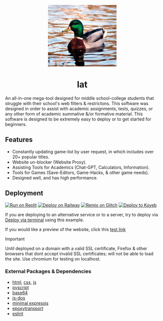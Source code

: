 <p align="center"><img src="https://github.com/lucaburns123/lat/blob/aa768a959dfe2d2f16af1cf2c109625693eab636/images/download.jpeg" height="200"></p>
<h1 align="center">lat</h1>

An all-in-one mega-tool designed for middle school-college students that struggle with their school's web filters & restrictons. This software was designed in order to assist with academic assignments, tests, quizzes, or any other form of academic summative &/or formative material. This software is designed to be extremely easy to deploy or to get started for beginners.

## Features
- Constantly updating game-list by user request, in which includes over 20+ popular titles.
- Website un-blocker (Website Proxy).
- Assisting Tools for Academics (Chat-GPT, Calculators, Information).
- Tools for Games (Save-Editors, Game-Hacks, & other game needs).
- Designed well, and has high performance.

## Deployment
[![Run on Replit](https://binbashbanana.github.io/deploy-buttons/buttons/remade/replit.svg)](https://github.com/lucaburns123/lat/wiki/Deploy-via-Replit)
[![Deploy on Railway](https://binbashbanana.github.io/deploy-buttons/buttons/remade/railway.svg)](https://github.com/lucaburns123/lat/wiki/Deploy-via-Railway)
[![Remix on Glitch](https://binbashbanana.github.io/deploy-buttons/buttons/remade/glitch.svg)](https://github.com/lucaburns123/Ultraviolet-App/wiki/Remix-on-Glitch)
[![Deploy to Koyeb](https://binbashbanana.github.io/deploy-buttons/buttons/remade/koyeb.svg)](https://github.com/lucaburns123/Ultraviolet-App/wiki/Deploy-to-Koyeb)

If you are deploying to an alternative service or to a server, try to deploy via [Deploy via terminal](https://github.com/lucaburns123/lat/wiki/Deploy-via-terminal) using this example.

If you would like a preview of the website, click this [test link](https://1a892cc8-ba0e-4c3f-b0a9-f1165778612e-00-3k35msam57n9c.kirk.replit.dev/index.html?)


> [!IMPORTANT]  
> Until deployed on a domain with a valid SSL certificate, Firefox & other browsers that dont accept invalid SSL certificates; will not be able to load the site. Use chromium for testing on localhost.

### External Packages & Dependencies
- [html](https://github.com/whatwg/html), [css](https://w3.org), [js](https://oracle.org)
- [pyscript](https://github.com/pyscript/pyscript)
- [base64](https://github.com/dankogai/js-base64)
- [js-dos](https://github.com/caiiiycuk/js-dos)
- [minimal expressjs](https://github.com/expressjs/expressjs.com)
- [epoxytransport](https://github.com/MercuryWorkshop/EpoxyTransport)
- [eslint](https://github.com/eslint/eslint)
